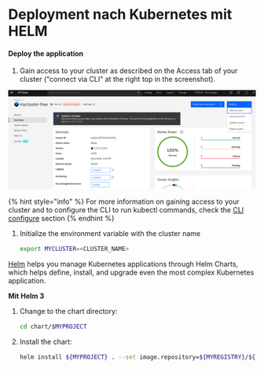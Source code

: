 # Deployment nach Kubernetes mit HELM



#### Deploy the application

1. Gain access to your cluster as described on the Access tab of your cluster \("connect via CLI" at the right top in the screenshot\).

![](../../../.gitbook/assets/image%20%2858%29.png)

{% hint style="info" %}
For more information on gaining access to your cluster and to configure the CLI to run kubectl commands, check the [CLI configure](https://github.com/maxisses/firstgitbook/tree/5b5370a9d28ef3477285a814c57784ecc17465be/docs/containers?topic=containers-cs_cli_install/README.md#cs_cli_configure) section 
{% endhint %}

1. Initialize the environment variable with the cluster name

   ```bash
   export MYCLUSTER=<CLUSTER_NAME>
   ```

[Helm](https://helm.sh/) helps you manage Kubernetes applications through Helm Charts, which helps define, install, and upgrade even the most complex Kubernetes application.

**Mit Helm 3**

1. Change to the chart directory:

   ```bash
   cd chart/$MYPROJECT
   ```

2. Install the chart:

   ```bash
   helm install ${MYPROJECT} . --set image.repository=${MYREGISTRY}/${MYNAMESPACE}/${MYPROJECT}
   ```

